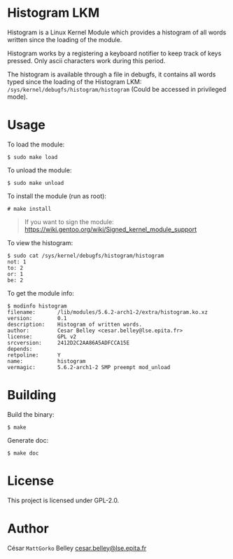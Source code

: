 Histogram LKM
============

Histogram is a Linux Kernel Module which provides a histogram of all
words written since the loading of the module.

Histogram works by a registering a keyboard notifier to keep track of
keys pressed. Only ascii characters work during this period.

The histogram is available through a file in debugfs, it contains all
words typed since the loading of the Histogram LKM:
`/sys/kernel/debugfs/histogram/histogram` (Could be accessed in
privileged mode).

# Usage

To load the module:
```shell
$ sudo make load
```

To unload the module:
```shell
$ sudo make unload
```

To install the module (run as root):
```shell
# make install
```
> If you want to sign the module: https://wiki.gentoo.org/wiki/Signed_kernel_module_support

To view the histogram:
```shell
$ sudo cat /sys/kernel/debugfs/histogram/histogram
not: 1
to: 2
or: 1
be: 2
```

To get the module info:
```shell
$ modinfo histogram
filename:       /lib/modules/5.6.2-arch1-2/extra/histogram.ko.xz
version:        0.1
description:    Histogram of written words.
author:         Cesar Belley <cesar.belley@lse.epita.fr>
license:        GPL v2
srcversion:     2412D2C2AA86A5ADFCCA15E
depends:
retpoline:      Y
name:           histogram
vermagic:       5.6.2-arch1-2 SMP preempt mod_unload
```

# Building

Build the binary:
```shell
$ make
```

Generate doc:
```
$ make doc
```

# License

This project is licensed under GPL-2.0.

# Author

César `MattGorko` Belley <cesar.belley@lse.epita.fr>
